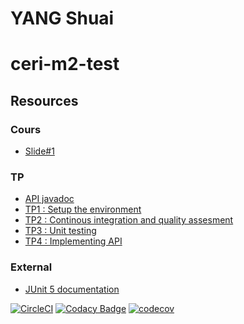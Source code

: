 # YANG Shuai

# ceri-m2-test

## Resources

### Cours

- [Slide#1](https://github.com/Faylixe/ceri-m2-test-2017/blob/master/docs/cours.pdf)

### TP

- [API javadoc](http://faylixe.fr/ceri-m1-test-2017/javadoc)
- [TP1 : Setup the environment](https://github.com/Faylixe/ceri-m2-test-2017/blob/master/docs/tp1.md)
- [TP2 : Continous integration and quality assesment](https://github.com/Faylixe/ceri-m2-test-2017/blob/master/docs/tp2.md)
- [TP3 : Unit testing](https://github.com/Faylixe/ceri-m2-test-2017/blob/master/docs/tp3.md)
- [TP4 : Implementing API](https://github.com/Faylixe/ceri-m1-test-2017/blob/master/docs/tp4.md)
### External

- [JUnit 5 documentation](http://junit.org/junit5/docs/current/user-guide)

[![CircleCI](https://circleci.com/gh/yangshuai194/ceri-m1-test-2017.svg?style=svg)](https://circleci.com/gh/yangshuai194/ceri-m1-test-2017)
[![Codacy Badge](https://api.codacy.com/project/badge/Grade/f4c8d511093e45f082b04f0c0d336b2b)](https://www.codacy.com/app/yangshuai194/ceri-m1-test-2017?utm_source=github.com&amp;utm_medium=referral&amp;utm_content=yangshuai194/ceri-m1-test-2017&amp;utm_campaign=Badge_Grade)
[![codecov](https://codecov.io/gh/yangshuai194/ceri-m1-test-2017/branch/master/graph/badge.svg)](https://codecov.io/gh/yangshuai194/ceri-m1-test-2017)

